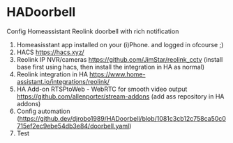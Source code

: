 # HADoorbell
Config Homeassistant Reolink doorbell with rich notification

1. Homeasisstant app installed on your (i)Phone. and logged in ofcourse ;)
2. HACS https://hacs.xyz/
3. Reolink IP NVR/cameras https://github.com/JimStar/reolink_cctv (install base first using hacs, then install the integration in HA as normal)
4. Reolink integration in HA https://www.home-assistant.io/integrations/reolink/
5. HA Add-on RTSPtoWeb - WebRTC for smooth video output https://github.com/allenporter/stream-addons (add ass repository in HA addons)
6. Config automation (https://github.dev/djrobo1989/HADoorbell/blob/1081c3cb12c758ca50c0715ef2ec9ebe54db3e84/doorbell.yaml) 
7. Test
